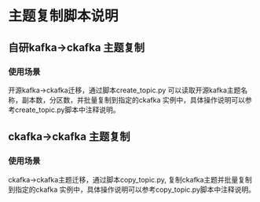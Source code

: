 # 主题复制脚本说明
## 自研kafka->ckafka 主题复制
### 使用场景
开源kafka->ckafka迁移，通过脚本create_topic.py 可以读取开源kafka主题名称，副本数，分区数，并批量复制到指定的ckafka 实例中，具体操作说明可以参考create_topic.py脚本中注释说明。
## ckafka->ckafka 主题复制
### 使用场景
ckafka->ckafka主题迁移，通过脚本copy_topic.py, 复制ckafka主题并批量复制到指定的ckafka 实例中，具体操作说明可以参考copy_topic.py脚本中注释说明。
